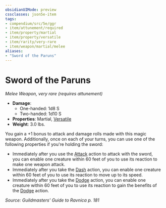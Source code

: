 ```yaml
---
obsidianUIMode: preview
cssclasses: json5e-item
tags:
- compendium/src/5e/ggr
- item/attunement/required
- item/property/martial
- item/property/versatile
- item/rarity/very-rare
- item/weapon/martial/melee
aliases: 
- "Sword of the Paruns"
---
```

# Sword of the Paruns
*Melee Weapon, very rare (requires attunement)*  

- **Damage**:
  - One-handed: 1d8 S
  - Two-handed: 1d10 S
- **Properties**: Martial, [Versatile](/compendium/rules/item-properties.md#Versatile)
- **Weight**: 3.0 lbs.

You gain a +1 bonus to attack and damage rolls made with this magic weapon. Additionally, once on each of your turns, you can use one of the following properties if you're holding the sword:

- Immediately after you use the [Attack](2.%20GM%20Tools/Misc%20DND%20Handbook/compendium/rules/actions.md#Attack) action to attack with the sword, you can enable one creature within 60 feet of you to use its reaction to make one weapon attack.  
- Immediately after you take the [Dash](2.%20GM%20Tools/Misc%20DND%20Handbook/compendium/rules/actions.md#Dash) action, you can enable one creature within 60 feet of you to use its reaction to move up to its speed.  
- Immediately after you take the [Dodge](2.%20GM%20Tools/Misc%20DND%20Handbook/compendium/rules/actions.md#Dodge) action, you can enable one creature within 60 feet of you to use its reaction to gain the benefits of the [Dodge](2.%20GM%20Tools/Misc%20DND%20Handbook/compendium/rules/actions.md#Dodge) action.  

*Source: Guildmasters' Guide to Ravnica p. 181*
